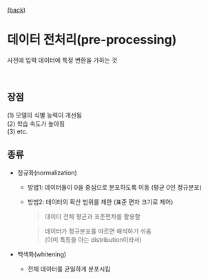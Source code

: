 [(back)](https://github.com/DoranLyong/DL_coding_master/tree/master/Self_tutorial/2_inference/MNIST_classify/1_data_process)
# 데이터 전처리(pre-processing)
사전에 입력 데이터에 특정 변환을 가하는 것 

<br/>

## 장점 
(1) 모델의 식별 능력이 개선됨 <br/>
(2) 학습 속도가 높아짐 <br/>
(3) etc. 

## 종류 
* 정규화(normalization)
    * 방법1: 데이터들이 0을 중심으로 분포하도록 이동 (평균 0인 정규분포)
    * 방법2: 데이터의 확산 범위를 제한 (표준 편차 크기로 제어)
        > 데이터 전체 평균과 표준편차를 활용함 

        > 데이터가 정규분포를 따르면 해석하기 쉬움<br/> (이미 특징을 아는 distribution이라서)

* 백색화(whitening)
    * 전체 데이터를 균일하게 분포시킴 